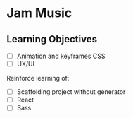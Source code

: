 # Jam Music

## Learning Objectives
- [ ] Animation and keyframes CSS
- [ ] UX/UI

Reinforce learning of:
- [ ] Scaffolding project without generator
- [ ] React
- [ ] Sass
